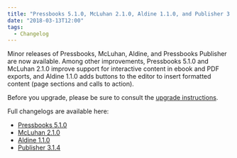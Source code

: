 ```yaml
---
title: "Pressbooks 5.1.0, McLuhan 2.1.0, Aldine 1.1.0, and Publisher 3.1.4"
date: "2018-03-13T12:00"
tags:
  - Changelog
---
```


Minor releases of Pressbooks, McLuhan, Aldine, and Pressbooks Publisher are now available.
Among other improvements, Pressbooks 5.1.0 and McLuhan 2.1.0 improve support for
interactive content in ebook and PDF exports, and Aldine 1.1.0 adds buttons to the editor
to insert formatted content (page sections and calls to action).

Before you upgrade, please be sure to consult the
[upgrade instructions](/docs/upgrading/#upgrading-to-pressbooks-5-x).

Full changelogs are available here:

- [Pressbooks 5.1.0](/docs/changelog/pressbooks/#5-1-0)
- [McLuhan 2.1.0](/docs/changelog/pressbooks-book/#2-1-0)
- [Aldine 1.1.0](/docs/changelog/pressbooks-aldine/#1-1-0)
- [Publisher 3.1.4](/docs/changelog/pressbooks-publisher/#3-1-4)
